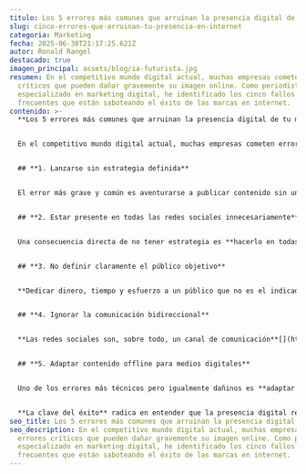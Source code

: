 ```yaml
---
titulo: Los 5 errores más comunes que arruinan la presencia digital de tu marca
slug: cinco-errores-que-arruinan-tu-presencia-en-internet
categoria: Marketing
fecha: 2025-06-30T21:17:25.621Z
autor: Ronald Rangel
destacado: true
imagen_principal: assets/blog/ia-futurista.jpg
resumen: En el competitivo mundo digital actual, muchas empresas cometen errores
  críticos que pueden dañar gravemente su imagen online. Como periodista
  especializado en marketing digital, he identificado los cinco fallos más
  frecuentes que están saboteando el éxito de las marcas en internet.
contenido: >-
  **Los 5 errores más comunes que arruinan la presencia digital de tu marca**


  En el competitivo mundo digital actual, muchas empresas cometen errores críticos que pueden dañar gravemente su imagen online. Como periodista especializado en marketing digital, he identificado los cinco fallos más frecuentes que están saboteando el éxito de las marcas en internet.


  ## **1. Lanzarse sin estrategia definida**


  El error más grave y común es aventurarse a publicar contenido sin una estrategia clara[](https://www.cesce.es/es/w/asesores-de-pymes/10-errores-marcas-redes-sociales)[](https://www.puromarketing.com/42/35927/errores-garrafales-pueden-arruinar-imagen-marca-redes-sociales). Muchas marcas principiantes publican sin saber muy bien cómo hacerlo, cuándo hacerlo y a quién dirigirse[](https://www.puromarketing.com/42/35927/errores-garrafales-pueden-arruinar-imagen-marca-redes-sociales). **Es fundamental crear una estrategia en redes sociales que esté dirigida a cumplir los objetivos empresariales de la marca**[](https://www.puromarketing.com/42/35927/errores-garrafales-pueden-arruinar-imagen-marca-redes-sociales). Sin esta base, las empresas desperdician recursos y tiempo en acciones que no generan resultados medibles.


  ## **2. Estar presente en todas las redes sociales innecesariamente**


  Una consecuencia directa de no tener estrategia es **hacerlo en todas las redes sociales sin haber investigado si en esos canales se encuentra el público objetivo de la marca**[](https://www.puromarketing.com/42/35927/errores-garrafales-pueden-arruinar-imagen-marca-redes-sociales). Este enfoque disperso puede derivar en derroche de recursos y cuentas abandonadas. Por ejemplo, mantener una comunicación en redes más jóvenes como Instagram o TikTok puede no ser lo más adecuado para un despacho de abogados[](https://www.puromarketing.com/42/35927/errores-garrafales-pueden-arruinar-imagen-marca-redes-sociales).


  ## **3. No definir claramente el público objetivo**


  **Dedicar dinero, tiempo y esfuerzo a un público que no es el indicado para una marca representa una gran pérdida**[](https://www.cebra.com/blog/errores-de-marketing-digital). No tener definida la audiencia es un error de marketing digital muy común y que puede ser fatal[](https://www.cebra.com/blog/errores-de-marketing-digital). Es necesario que toda marca tenga bien definido a quién desea llegar, desarrollando buyer personas detallados para que los esfuerzos no terminen en vano[](https://www.cebra.com/blog/errores-de-marketing-digital).


  ## **4. Ignorar la comunicación bidireccional**


  **Las redes sociales son, sobre todo, un canal de comunicación**[](https://www.cesce.es/es/w/asesores-de-pymes/10-errores-marcas-redes-sociales). Sin embargo, muchas marcas se limitan a publicar sus mensajes e ignoran cualquier intento de diálogo directo con los usuarios[](https://www.cesce.es/es/w/asesores-de-pymes/10-errores-marcas-redes-sociales). Este fallo impide sacar partido a los entornos sociales, además de generar una mala imagen de marca que puede ser muy costosa de reparar.


  ## **5. Adaptar contenido offline para medios digitales**


  Uno de los errores más técnicos pero igualmente dañinos es **adaptar material de branding offline a campañas online**[](https://www.esan.edu.pe/conexion-esan/cinco-errores-comunes-al-realizar-acciones-de-branding-online). El medio digital tiene su propio lenguaje y reglas de significado diferentes al medio tradicional[](https://www.esan.edu.pe/conexion-esan/cinco-errores-comunes-al-realizar-acciones-de-branding-online). Las marcas deben crear elementos de identidad digitales específicos, como estilos de fotos, textos, hashtags y llamados a la acción, en lugar de simplemente trasladar su comunicación tradicional al entorno digital.


  **La clave del éxito** radica en entender que la presencia digital requiere un enfoque específico y profesional. Las marcas que invierten tiempo en desarrollar una estrategia sólida, conocer a su audiencia y crear contenido nativo para cada plataforma son las que logran destacar en el saturado panorama digital actual.
seo_title: Los 5 errores más comunes que arruinan la presencia digital de tu marca
seo_description: En el competitivo mundo digital actual, muchas empresas cometen
  errores críticos que pueden dañar gravemente su imagen online. Como periodista
  especializado en marketing digital, he identificado los cinco fallos más
  frecuentes que están saboteando el éxito de las marcas en internet.
---
```

